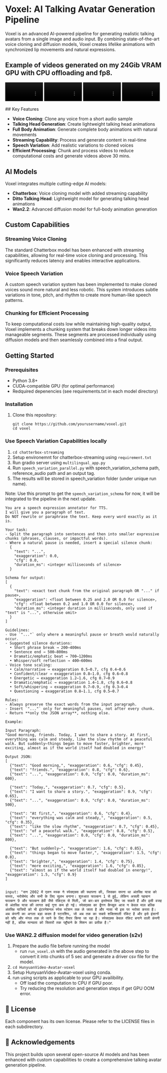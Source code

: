 # Voxel: AI Talking Avatar Generation Pipeline

Voxel is an advanced AI-powered pipeline for generating realistic talking avatars from a single image and audio input. By combining state-of-the-art voice cloning and diffusion models, Voxel creates lifelike animations with synchronized lip movements and natural expressions.

## Example of videos generated on my 24Gib VRAM GPU with CPU offloading and fp8.
<p float="left">
  <video src="assets/demo_hindi.mp4" controls width="24%" title="Me talking about hyperchaos in hindi. 512 resolution."></video>
  <video src="assets/upsc_hindi.mp4" controls width="24%" title="A teacher teaching a topic to his students. 512 resolution"></video>
  <video src="assets/demo_english.mp4" controls width="24%" title="Me talking about voxel. 256 resolution."></video>
  <video src="assets/engg_topic_hindi.mp4" controls width="24%" title="A teacher talking about capabilities of voxel. 256 resolution."></video>
</p>
## Key Features

- **Voice Cloning**: Clone any voice from a short audio sample
- **Talking Head Generation**: Create lightweight talking head animations
- **Full Body Animation**: Generate complete body animations with natural movements
- **Streaming Capability**: Process and generate content in real-time
- **Speech Variation**: Add realistic variations to cloned voices
- **Efficient Processing**: Chunk and process videos to reduce computational costs and generate videos above 30 mins.

## AI Models

Voxel integrates multiple cutting-edge AI models:

- **Chatterbox**: Voice cloning model with added streaming capability
- **Ditto Talking Head**: Lightweight model for generating talking head animations
- **Wan2.2**: Advanced diffusion model for full-body animation generation

## Custom Capabilities

### Streaming Voice Cloning

The standard Chatterbox model has been enhanced with streaming capabilities, allowing for real-time voice cloning and processing. This significantly reduces latency and enables interactive applications.

### Voice Speech Variation

A custom speech variation system has been implemented to make cloned voices sound more natural and less robotic. This system introduces subtle variations in tone, pitch, and rhythm to create more human-like speech patterns.

### Chunking for Efficient Processing

To keep computational costs low while maintaining high-quality output, Voxel implements a chunking system that breaks down longer videos into manageable segments. These segments are processed individually using diffusion models and then seamlessly combined into a final output.

## Getting Started

### Prerequisites

- Python 3.8+
- CUDA-compatible GPU (for optimal performance)
- Redquired depenencies (see requirements.txt in each model directory)

### Installation

1. Clone this repository:
   ```
   git clone https://github.com/yourusername/voxel.git
   cd voxel
   ```
### Use Speech Variation Capabilities locally

1. ```cd chatterbox-streaming```
2. Setup environemnt for chatterbox-streaming using `requirement.txt`
3. Run gradio server using `multilingual_app.py`
4. Run `speech_variation_parallel.py` with speech_variation_schema path, reference_audio path and an output tag.
5. The results will be stored in speech_variation folder (under unique run name).

Note: Use this prompt to get the `speech_variation_schema` for now, it will be integrated to the pipeline in the next update.

```
You are a speech expression annotator for TTS.  
I will give you a paragraph of text.  
Do NOT rewrite or paraphrase the text. Keep every word exactly as it is.  

Your task:  
- Split the paragraph into sentences and then into smaller expressive chunks (phrases, clauses, or impactful words).  
- Where a natural pause is needed, insert a special silence chunk:  
  {
    "text": "...",
    "exaggeration": 0.0,
    "cfg": 0.0,
    "duration_ms": <integer milliseconds of silence>
  }

Schema for output:  
[
  {
    "text": <exact text chunk from the original paragraph OR "..." if pause>,
    "exaggeration": <float between 0.25 and 2.0 OR 0.0 for silence>,
    "cfg": <float between 0.2 and 1.0 OR 0.0 for silence>,
    "duration_ms": <integer duration in milliseconds, only used if "text" is "...", otherwise omit>
  }
]

Guidelines:
- Use `"..."` only where a meaningful pause or breath would naturally occur.  
- Suggested silence durations:  
  • Short phrase break → 200–400ms  
  • Sentence end → 500–800ms  
  • Dramatic/emphatic beat → 700–1200ms  
  • Whisper/soft reflection → 400–600ms  
- Voice tone scaling:  
  • Calm/narrative → exaggeration 0.5–0.7, cfg 0.4–0.6  
  • Confident/clear → exaggeration 0.8–1.0, cfg 0.6–0.8  
  • Energetic → exaggeration 1.2–1.6, cfg 0.7–0.9  
  • Dramatic/emphatic → exaggeration 1.4–1.8, cfg 0.6–0.8  
  • Soft/whispering → exaggeration 0.7–0.9, cfg 0.3–0.4  
  • Questioning → exaggeration 0.8–1.1, cfg 0.5–0.7  

Rules:  
- Always preserve the exact words from the input paragraph.  
- Insert `"..."` only for meaningful pauses, not after every chunk.  
- Return **only the JSON array**, nothing else.  

Example:  

Input Paragraph:  
"Good morning, friends. Today, I want to share a story. At first, everything was calm and steady, like the slow rhythm of a peaceful walk. But suddenly—things began to move faster, brighter, more exciting, almost as if the world itself had doubled in energy!"

Output JSON:  
[
  {"text": "Good morning,", "exaggeration": 0.6, "cfg": 0.45}, 
  {"text": "friends.", "exaggeration": 0.8, "cfg": 0.6}, 
  {"text": "...", "exaggeration": 0.0, "cfg": 0.0, "duration_ms": 600},

  {"text": "Today,", "exaggeration": 0.7, "cfg": 0.5}, 
  {"text": "I want to share a story.", "exaggeration": 0.9, "cfg": 0.65}, 
  {"text": "...", "exaggeration": 0.0, "cfg": 0.0, "duration_ms": 500},

  {"text": "At first,", "exaggeration": 0.6, "cfg": 0.4}, 
  {"text": "everything was calm and steady,", "exaggeration": 0.5, "cfg": 0.35}, 
  {"text": "like the slow rhythm", "exaggeration": 0.7, "cfg": 0.45}, 
  {"text": "of a peaceful walk.", "exaggeration": 0.8, "cfg": 0.5}, 
  {"text": "...", "exaggeration": 0.0, "cfg": 0.0, "duration_ms": 800}, 

  {"text": "But suddenly—", "exaggeration": 1.6, "cfg": 0.85}, 
  {"text": "things began to move faster,", "exaggeration": 1.5, "cfg": 0.8}, 
  {"text": "brighter,", "exaggeration": 1.4, "cfg": 0.75}, 
  {"text": "more exciting,", "exaggeration": 1.6, "cfg": 0.85}, 
  {"text": "almost as if the world itself had doubled in energy!", "exaggeration": 1.5, "cfg": 0.9}
]


input: "सन 2002 में एलन मस्क ने स्पेसएक्स की स्थापना की, जिसका सपना था अंतरिक्ष यात्रा को सस्ता, भरोसेमंद और सभी के लिए सुलभ बनाना। शुरुआत फाल्कन 1 से हुई, लेकिन असली पहचान फाल्कन 9 और फाल्कन हेवी जैसे रॉकेट्स से मिली, जो बार-बार इस्तेमाल किए जा सकते हैं और इसी वजह से अंतरिक्ष यात्रा की लागत कई गुना कम हो गई। स्पेसएक्स का ड्रैगन कैप्सूल आज न केवल माल बल्कि अंतरिक्ष यात्रियों को भी इंटरनेशनल स्पेस स्टेशन तक ले जाता है और नासा भी इस पर भरोसा करता है। अब कंपनी का अगला बड़ा कदम है स्टारशिप, जो अब तक का सबसे शक्तिशाली रॉकेट है और इसे इंसानों को चाँद और मंगल तक ले जाने के लिए तैयार किया जा रहा है। स्पेसएक्स केवल रॉकेट बनाने वाली कंपनी नहीं है, बल्कि मानवता को सितारों तक पहुँचाने के मिशन का प्रतीक है।"
```

### Use WAN2.2 diffusion model for video generation (s2v)
1. Prepare the audio file before running the model
   - run `run_voxel.sh` with the audio generated in the above step to convert it into chunks of 5 sec and generate a driver csv file for the model.
2. `cd HunyuanVideo-Avatar-voxel`
3. Setup HunyuanVideo-Avatar-voxel using conda.
4. run using scripts as applicable to your GPU availibility.
   - Off load the computation to CPU if GPU poor.
   - Try reducing the resolution and generation steps if get GPU OOM error.

## 📝 License

Each component has its own license. Please refer to the LICENSE files in each subdirectory.

## 🙏 Acknowledgements

This project builds upon several open-source AI models and has been enhanced with custom capabilities to create a comprehensive talking avatar generation pipeline.